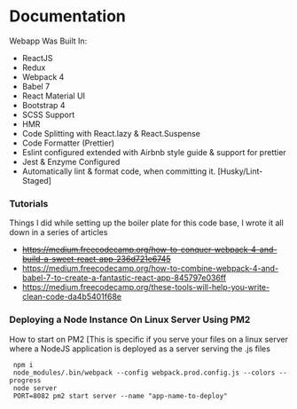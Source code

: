 # Documentation

Webapp Was Built In:

 * ReactJS
 * Redux
 * Webpack 4 
 * Babel 7
 * React Material UI
 * Bootstrap 4 
 * SCSS Support
 * HMR
 * Code Splitting with React.lazy & React.Suspense
 * Code Formatter (Prettier)
 * Eslint configured extended with Airbnb style guide & support for prettier
 * Jest & Enzyme Configured
 * Automatically lint & format code, when committing it. [Husky/Lint-Staged]


### Tutorials

Things I did while setting up the boiler plate for this code base, I wrote it all down in a series of articles

* <del>https://medium.freecodecamp.org/how-to-conquer-webpack-4-and-build-a-sweet-react-app-236d721e6745</del>
* https://medium.freecodecamp.org/how-to-combine-webpack-4-and-babel-7-to-create-a-fantastic-react-app-845797e036ff
* https://medium.freecodecamp.org/these-tools-will-help-you-write-clean-code-da4b5401f68e


### Deploying a Node Instance On Linux Server Using PM2

 How to start on PM2 [This is specific if you serve your files on a linux server where a NodeJS application is deployed as a server serving the .js files

```
 npm i
 node_modules/.bin/webpack --config webpack.prod.config.js --colors --progress
 node server
 PORT=8082 pm2 start server --name "app-name-to-deploy"
```